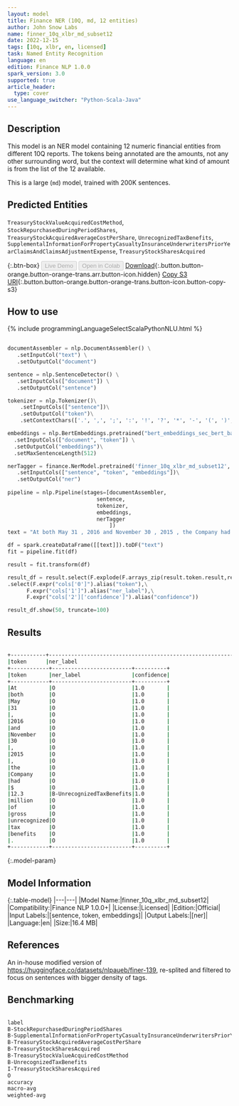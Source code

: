 ```yaml
---
layout: model
title: Finance NER (10Q, md, 12 entities)
author: John Snow Labs
name: finner_10q_xlbr_md_subset12
date: 2022-12-15
tags: [10q, xlbr, en, licensed]
task: Named Entity Recognition
language: en
edition: Finance NLP 1.0.0
spark_version: 3.0
supported: true
article_header:
  type: cover
use_language_switcher: "Python-Scala-Java"
---
```


## Description

This model is an NER model containing 12 numeric financial entities from different 10Q reports. The tokens being annotated are the amounts, not any other surrounding word, but the context will determine what kind of amount is from the list of the 12 available.

This is a large (`md`) model, trained with 200K sentences.

## Predicted Entities

`TreasuryStockValueAcquiredCostMethod`, `StockRepurchasedDuringPeriodShares`, `TreasuryStockAcquiredAverageCostPerShare`, `UnrecognizedTaxBenefits`, `SupplementalInformationForPropertyCasualtyInsuranceUnderwritersPriorYearClaimsAndClaimsAdjustmentExpense`, `TreasuryStockSharesAcquired`

{:.btn-box}
<button class="button button-orange" disabled>Live Demo</button>
<button class="button button-orange" disabled>Open in Colab</button>
[Download](https://s3.amazonaws.com/auxdata.johnsnowlabs.com/finance/models/finner_10q_xlbr_md_subset12_en_1.0.0_3.0_1671083679343.zip){:.button.button-orange.button-orange-trans.arr.button-icon.hidden}
[Copy S3 URI](s3://auxdata.johnsnowlabs.com/finance/models/finner_10q_xlbr_md_subset12_en_1.0.0_3.0_1671083679343.zip){:.button.button-orange.button-orange-trans.button-icon.button-copy-s3}

## How to use



<div class="tabs-box" markdown="1">
{% include programmingLanguageSelectScalaPythonNLU.html %}

```python
 
documentAssembler = nlp.DocumentAssembler() \
   .setInputCol("text") \
   .setOutputCol("document")

sentence = nlp.SentenceDetector() \
   .setInputCols(["document"]) \
   .setOutputCol("sentence") 

tokenizer = nlp.Tokenizer()\
    .setInputCols(["sentence"])\
    .setOutputCol("token")\
    .setContextChars(['.', ',', ';', ':', '!', '?', '*', '-', '(', ')', '”', '’', '$','€'])

embeddings = nlp.BertEmbeddings.pretrained("bert_embeddings_sec_bert_base","en") \
  .setInputCols(["document", "token"]) \
  .setOutputCol("embeddings")\
  .setMaxSentenceLength(512)

nerTagger = finance.NerModel.pretrained('finner_10q_xlbr_md_subset12', 'en', 'finance/models')\
   .setInputCols(["sentence", "token", "embeddings"])\
   .setOutputCol("ner")
              
pipeline = nlp.Pipeline(stages=[documentAssembler,
                            sentence,
                            tokenizer,
                            embeddings,
                            nerTagger
                                ])
text = "At both May 31 , 2016 and November 30 , 2015 , the Company had $ 12.3 million of gross unrecognized tax benefits . "

df = spark.createDataFrame([[text]]).toDF("text")
fit = pipeline.fit(df)

result = fit.transform(df)

result_df = result.select(F.explode(F.arrays_zip(result.token.result,result.ner.result, result.ner.metadata)).alias("cols"))\
.select(F.expr("cols['0']").alias("token"),\
      F.expr("cols['1']").alias("ner_label"),\
      F.expr("cols['2']['confidence']").alias("confidence"))

result_df.show(50, truncate=100)
```

</div>

## Results

```bash

+-----------+-------------------------------------------------------------------------------------+----------+
|token      |ner_label                                                                            |confidence|
+------------+-------------------------+----------+
|token       |ner_label                |confidence|
+------------+-------------------------+----------+
|At          |O                        |1.0       |
|both        |O                        |1.0       |
|May         |O                        |1.0       |
|31          |O                        |1.0       |
|,           |O                        |1.0       |
|2016        |O                        |1.0       |
|and         |O                        |1.0       |
|November    |O                        |1.0       |
|30          |O                        |1.0       |
|,           |O                        |1.0       |
|2015        |O                        |1.0       |
|,           |O                        |1.0       |
|the         |O                        |1.0       |
|Company     |O                        |1.0       |
|had         |O                        |1.0       |
|$           |O                        |1.0       |
|12.3        |B-UnrecognizedTaxBenefits|1.0       |
|million     |O                        |1.0       |
|of          |O                        |1.0       |
|gross       |O                        |1.0       |
|unrecognized|O                        |1.0       |
|tax         |O                        |1.0       |
|benefits    |O                        |1.0       |
|.           |O                        |1.0       |
+------------+-------------------------+----------+

```

{:.model-param}
## Model Information

{:.table-model}
|---|---|
|Model Name:|finner_10q_xlbr_md_subset12|
|Compatibility:|Finance NLP 1.0.0+|
|License:|Licensed|
|Edition:|Official|
|Input Labels:|[sentence, token, embeddings]|
|Output Labels:|[ner]|
|Language:|en|
|Size:|16.4 MB|

## References

An in-house modified version of https://huggingface.co/datasets/nlpaueb/finer-139, re-splited and filtered to focus on sentences with bigger density of tags.

## Benchmarking

```bash

label                                                                                                       precision    recall  f1-score   support
B-StockRepurchasedDuringPeriodShares                                                                           0.5798    0.4523    0.5082       241
B-SupplementalInformationForPropertyCasualtyInsuranceUnderwritersPriorYearClaimsAndClaimsAdjustmentExpense     0.9008    1.0000    0.9478       236
B-TreasuryStockAcquiredAverageCostPerShare                                                                     0.8359    0.9819    0.9030       166
B-TreasuryStockSharesAcquired                                                                                  0.6911    0.8193    0.7497       415
B-TreasuryStockValueAcquiredCostMethod                                                                         0.7214    0.5153    0.6012       196
B-UnrecognizedTaxBenefits                                                                                      0.9897    0.9897    0.9897       291
I-TreasuryStockSharesAcquired                                                                                  0.0000    0.0000    0.0000         1
O                                                                                                              0.9969    0.9962    0.9965     32427
accuracy                                                                                                           -         -     0.9873     33973
macro-avg                                                                                                      0.7144    0.7193    0.7120     33973
weighted-avg                                                                                                   0.9870    0.9873    0.9869     33973  
```